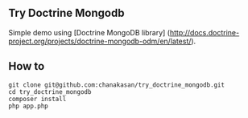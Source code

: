 ## Try Doctrine Mongodb
Simple demo using [Doctrine MongoDB library] (http://docs.doctrine-project.org/projects/doctrine-mongodb-odm/en/latest/).

## How to
```
git clone git@github.com:chanakasan/try_doctrine_mongodb.git
cd try_doctrine_mongodb
composer install
php app.php
```
